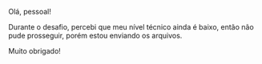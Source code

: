 Olá, pessoal!

Durante o desafio, percebi que meu nível técnico ainda é baixo, então não pude prosseguir, porém estou enviando os arquivos.

Muito obrigado!